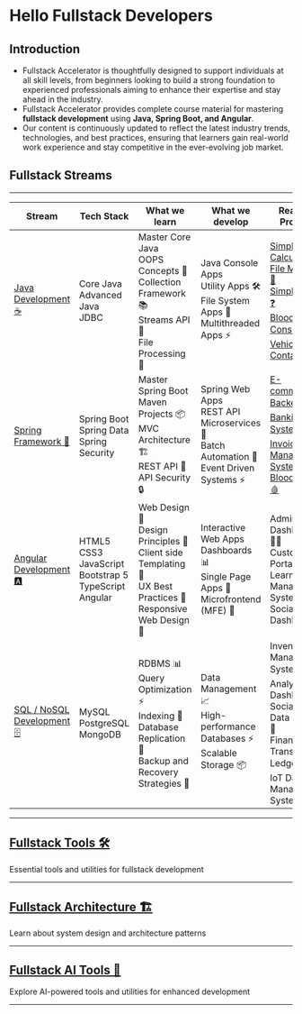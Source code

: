 # Hello Fullstack Developers

## Introduction
- Fullstack Accelerator is thoughtfully designed to support individuals at all skill levels, from beginners looking to build a strong foundation to experienced professionals aiming to enhance their expertise and stay ahead in the industry.
- Fullstack Accelerator provides complete course material for mastering **fullstack development** using **Java, Spring Boot, and Angular**.
- Our content is continuously updated to reflect the latest industry trends, technologies, and best practices, ensuring that learners gain real-world work experience and stay competitive in the ever-evolving job market.

## Fullstack Streams

---

| Stream                    | Tech Stack                                   | What we learn                                           | What we develop                                          | Realtime Projects                                         |
|---------------------------|------------------------------------------------------|----------------------------------------------------------|----------------------------------------------------------|----------------------------------------------------------|
| [Java Development ☕](./java) | Core Java  <br> Advanced Java  <br> JDBC | Master Core Java  <br> OOPS Concepts 🧩 <br> Collection Framework 📚 <br> Streams API 🔄 <br> File Processing 📁 | Java Console Apps  <br> Utility Apps 🛠️ <br> File System Apps 📂 <br> Multithreaded Apps ⚡ | [Simple Calculator 🧮](./java/projects/simple-calculator)  <br>  [File Manager 📁](./java/projects/file-manager)  <br>  [Simple Quiz ❓](./java/projects/simple-quiz)  <br>  [Blood Bank Console 🩸](./java/projects/blood-bank)  <br> [Vehicle Container 🚗](./java/projects/vehicle-container)   |
| [Spring Framework 🌱](./spring) | Spring Boot  <br> Spring Data  <br> Spring Security | Master Spring Boot  <br> Maven Projects 📦 <br> MVC Architecture 🏗️ <br> REST API 🔌 <br>  API Security 🔒   | Spring Web Apps  <br> REST API  <br> Microservices 🐳 <br> Batch Automation 🤖 <br> Event Driven Systems ⚡ | [E-commerce Backend 🛍️](./spring/projects/ecommerce-api)  <br>  [Banking System 💳](./spring/projects/banking-system)  <br>  [Invoice Management System 📄](./spring/projects/invoice-management)  <br>  [Blood Bank 🩸](./spring/projects/blood-bank)  |
| [Angular Development 🅰️](./angular) | HTML5  <br> CSS3  <br> JavaScript <br> Bootstrap 5 <br> TypeScript  <br> Angular | Web Design 🎨 <br> Design Principles 🎯 <br> Client side Templating 📝 <br> UX Best Practices 👥 <br> Responsive Web Design 📱 | Interactive Web Apps  <br> Dashboards 📊 <br> Single Page Apps 🚀 <br> Microfrontend (MFE) 🧩  | Admin Dashboard 👨‍💼 <br>  Customer Portal 👥 <br>  Learning Management System  <br>  Social Media Dashboard 📱 |
| [SQL / NoSQL Development🗄️](./sql)  | MySQL  <br> PostgreSQL  <br> MongoDB  | RDBMS 📊 <br> Query Optimization ⚡ <br> Indexing 📑 <br> Database Replication 🔄 <br> Backup and Recovery Strategies 💾 | Data Management 📈 <br> High-performance Databases ⚡ <br> Scalable Storage 📦 | Inventory Management System 📦 <br>  Analytics Dashboard  <br>  Social Media Data Storage 📱 <br>  Financial Transactions Ledger 💰 <br>  IoT Data Management System 🌐 |

---

## [Fullstack Tools 🛠️](./tools/)
Essential tools and utilities for fullstack development

---

## [Fullstack Architecture 🏗️](./architecture/)
Learn about system design and architecture patterns

---

## [Fullstack AI Tools 🤖](./ai-tools/)
Explore AI-powered tools and utilities for enhanced development

---

